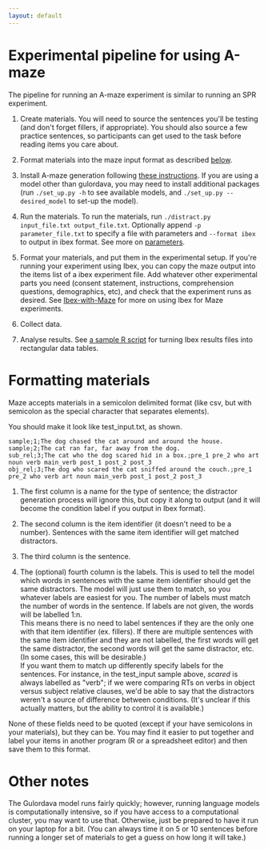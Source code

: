 ```yaml
---
layout: default
---
```


# Experimental pipeline for using A-maze

The pipeline for running an A-maze experiment is similar to running an SPR experiment. 

1. Create materials. You will need to source the sentences you'll be testing (and don't forget fillers, if appropriate). You should also source a few practice sentences, so participants can get used to the task before reading items you care about. 

2. Format materials into the maze input format as described [below](#formatting-materials).

3. Install A-maze generation following [these instructions](install.md). If you are using a model other than gulordava, you may need to install additional packages (run `./set_up.py -h` to see available models, and `./set_up.py --desired_model` to set-up the model). 

4. Run the materials. To run the materials, run `./distract.py input_file.txt output_file.txt`. Optionally append `-p parameter_file.txt` to specify a file with parameters and `--format ibex` to output in ibex format. See more on [parameters](parameters.md). 

5. Format your materials, and put them in the experimental setup. If you're running your experiment using Ibex, you can copy the maze output into the items list of a ibex experiment file. Add whatever other experimental parts you need (consent statement, instructions, comprehension questions, demographics, etc), and check that the experiment runs as desired. See [Ibex-with-Maze](ibex.md) for more on using Ibex for Maze experiments. 

6. Collect data.

7. Analyse results. See [a sample R script](experiments.md#analysing-results) for turning Ibex results files into rectangular data tables.

# Formatting materials

Maze accepts materials in a semicolon delimited format (like csv, but with semicolon as the special character that separates elements).

You should make it look like test_input.txt, as shown.
```
sample;1;The dog chased the cat around and around the house.
sample;2;The cat ran far, far away from the dog.
sub_rel;3;The cat who the dog scared hid in a box.;pre_1 pre_2 who art noun verb main_verb post_1 post_2 post_3
obj_rel;3;The dog who scared the cat sniffed around the couch.;pre_1 pre_2 who verb art noun main_verb post_1 post_2 post_3
```

1. The first column is a name for the type of sentence; the distractor generation process will ignore this, but copy it along to output (and it will become the condition label if you output in Ibex format). 

2. The second column is the item identifier (it doesn't need to be a number). Sentences with the same item identifier will get matched distractors. 

3. The third column is the sentence. 

4. The (optional) fourth column is the labels. This is used to tell the model which words in sentences with the same item identifier should get the same distractors. The model will just use them to match, so you whatever labels are easiest for you. The number of labels must match the number of words in the sentence. If labels are not given, the words will be labelled 1:n.   
This means there is no need to label sentences if they are the only one with that item identifier (ex. fillers). If there are multiple sentences with the same item identifier and they are not labelled, the first words will get the same distractor, the second words will get the same distractor, etc. (In some cases, this will be desirable.)  
If you want them to match up differently specify labels for the sentences. For instance, in the test_input sample above, _scared_ is always labelled as "verb"; if we were comparing RTs on verbs in object versus subject relative clauses, we'd be able to say that the distractors weren't a source of difference between conditions. (It's unclear if this actually matters, but the ability to control it is available.)

None of these fields need to be quoted (except if your have semicolons in your materials), but they can be. You may find it easier to put together and label your items in another program (R or a spreadsheet editor) and then save them to this format. 

# Other notes

The Gulordava model runs fairly quickly; however, running language models is computationally intensive, so if you have access to a computational cluster, you may want to use that. Otherwise, just be prepared to have it run on your laptop for a bit. (You can always time it on 5 or 10 sentences before running a longer set of materials to get a guess on how long it will take.)

